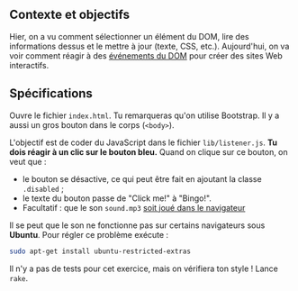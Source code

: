 ## Contexte et objectifs

Hier, on a vu comment sélectionner un élément du DOM, lire des informations dessus et le mettre à jour (texte, CSS, etc.). Aujourd'hui, on va voir comment réagir à des [événements du DOM](https://developer.mozilla.org/en-US/docs/Web/Events) pour créer des sites Web interactifs.

## Spécifications

Ouvre le fichier `index.html`. Tu remarqueras qu'on utilise Bootstrap. Il y a aussi un gros bouton dans le corps (`<body>`).

L'objectif est de coder du JavaScript dans le fichier `lib/listener.js`. **Tu dois réagir à un clic sur le bouton bleu.** Quand on clique sur ce bouton, on veut que :

- le bouton se désactive, ce qui peut être fait en ajoutant la classe `.disabled` ;
- le texte du bouton passe de "Click me!" à "Bingo!".
- Facultatif : que le son `sound.mp3` [soit joué dans le navigateur](https://stackoverflow.com/questions/9419263/playing-audio-with-javascript)

Il se peut que le son ne fonctionne pas sur certains navigateurs sous **Ubuntu**. Pour régler ce problème exécute :

```bash
sudo apt-get install ubuntu-restricted-extras
```

Il n'y a pas de tests pour cet exercice, mais on vérifiera ton style ! Lance `rake`.
